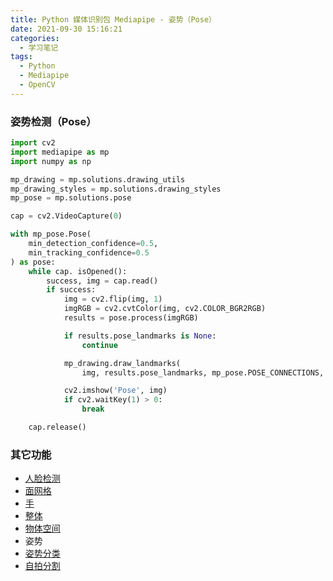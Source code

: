 ```yaml
---
title: Python 媒体识别包 Mediapipe - 姿势（Pose）
date: 2021-09-30 15:16:21
categories:
  - 学习笔记
tags:
  - Python
  - Mediapipe
  - OpenCV
---
```


### 姿势检测（Pose）

<!-- more -->

```python
import cv2
import mediapipe as mp
import numpy as np

mp_drawing = mp.solutions.drawing_utils
mp_drawing_styles = mp.solutions.drawing_styles
mp_pose = mp.solutions.pose

cap = cv2.VideoCapture(0)

with mp_pose.Pose(
    min_detection_confidence=0.5,
    min_tracking_confidence=0.5
) as pose:
    while cap. isOpened():
        success, img = cap.read()
        if success:
            img = cv2.flip(img, 1)
            imgRGB = cv2.cvtColor(img, cv2.COLOR_BGR2RGB)
            results = pose.process(imgRGB)

            if results.pose_landmarks is None:
                continue

            mp_drawing.draw_landmarks(
                img, results.pose_landmarks, mp_pose.POSE_CONNECTIONS, mp_drawing_styles.get_default_pose_landmarks_style())

            cv2.imshow('Pose', img)
            if cv2.waitKey(1) > 0:
                break

    cap.release()
```

### 其它功能

- [人脸检测](../Face/)
- [面网格](../FaceMesh/)
- [手](../Hands/)
- [整体](../Holistic/)
- [物体空间](../Objectron/)
- 姿势
- [姿势分类](../PoseClassification/)
- [自拍分割](../SelfieSegmentation/)
